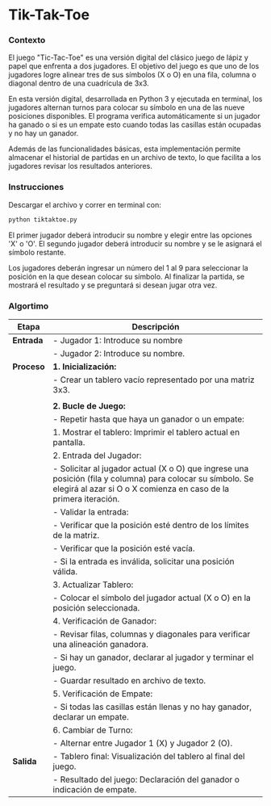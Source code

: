 # Tik-Tak-Toe

### Contexto

El juego "Tic-Tac-Toe" es una versión digital del clásico juego de lápiz y papel que enfrenta a dos jugadores.
El objetivo del juego es que uno de los jugadores logre alinear tres de sus símbolos (X o O) en una fila, columna o diagonal dentro de una cuadrícula de 3x3.

En esta versión digital, desarrollada en Python 3 y ejecutada en terminal, los jugadores alternan turnos para colocar su símbolo en una de las nueve posiciones disponibles.
El programa verifica automáticamente si un jugador ha ganado o si es un empate esto cuando todas las casillas están ocupadas y no hay un ganador.

Además de las funcionalidades básicas, esta implementación permite almacenar el historial de partidas en un archivo de texto, lo que facilita a los jugadores revisar los resultados anteriores.

### Instrucciones

Descargar el archivo y correr en terminal con:

```bash
python tiktaktoe.py
```

El primer jugador deberá introducir su nombre y elegir entre las opciones 'X' o 'O'.
El segundo jugador deberá introducir su nombre y se le asignará el símbolo restante.

Los jugadores deberán ingresar un número del 1 al 9 para seleccionar la posición en la que desean colocar su símbolo.
Al finalizar la partida, se mostrará el resultado y se preguntará si desean jugar otra vez.

### Algortimo

| **Etapa**     | **Descripción**                                                                                               |
|---------------|---------------------------------------------------------------------------------------------------------------|
| **Entrada**   | - Jugador 1: Introduce su nombre |
|               | - Jugador 2: Introduce su nombre.
| **Proceso**   | **1. Inicialización:**                                                                                        |
|               | - Crear un tablero vacío representado por una matriz 3x3.                                                     |
|               |                                                                                                               |
|               | **2. Bucle de Juego:**                                                                                        |
|               | - Repetir hasta que haya un ganador o un empate:                                                              |
|               |   1. Mostrar el tablero: Imprimir el tablero actual en pantalla.                                              |
|               |   2. Entrada del Jugador:                                                                                     |
|               |     - Solicitar al jugador actual (X o O) que ingrese una posición (fila y columna) para colocar su símbolo. Se elegirá al azar si O o X comienza en caso de la primera iteración.|
|               |     - Validar la entrada:                                                                                     |
|               |       - Verificar que la posición esté dentro de los límites de la matriz.                                    |
|               |       - Verificar que la posición esté vacía.                                                                 |
|               |       - Si la entrada es inválida, solicitar una posición válida.                                             |
|               |   3. Actualizar Tablero:                                                                                      |
|               |     - Colocar el símbolo del jugador actual (X o O) en la posición seleccionada.                              |
|               |   4. Verificación de Ganador:                                                                                 |
|               |     - Revisar filas, columnas y diagonales para verificar una alineación ganadora.                            |
|               |     - Si hay un ganador, declarar al jugador y terminar el juego.                                             |
|               |     - Guardar resultado en archivo de texto.                                                                  |
|               |   5. Verificación de Empate:                                                                                  |
|               |     - Si todas las casillas están llenas y no hay ganador, declarar un empate.                                |
|               |   6. Cambiar de Turno:                                                                                        |
|               |     - Alternar entre Jugador 1 (X) y Jugador 2 (O).                                                           |
| **Salida**    | - Tablero final: Visualización del tablero al final del juego.                                                |
|               | - Resultado del juego: Declaración del ganador o indicación de empate.                                        |
